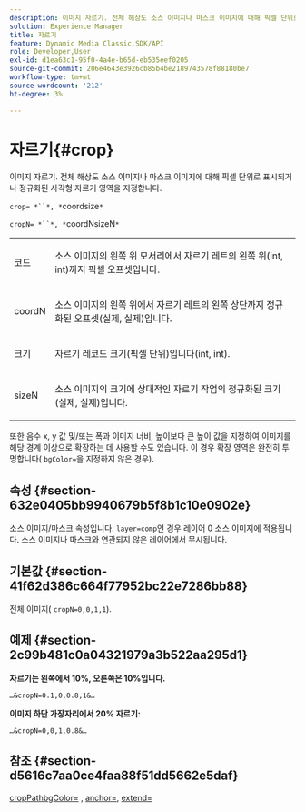 ```yaml
---
description: 이미지 자르기. 전체 해상도 소스 이미지나 마스크 이미지에 대해 픽셀 단위로 표시되거나 정규화된 사각형 자르기 영역을 지정합니다.
solution: Experience Manager
title: 자르기
feature: Dynamic Media Classic,SDK/API
role: Developer,User
exl-id: d1ea63c1-95f0-4a4e-b65d-eb535eef0205
source-git-commit: 206e4643e3926cb85b4be2189743578f88180be7
workflow-type: tm+mt
source-wordcount: '212'
ht-degree: 3%

---
```


# 자르기{#crop}

이미지 자르기. 전체 해상도 소스 이미지나 마스크 이미지에 대해 픽셀 단위로 표시되거나 정규화된 사각형 자르기 영역을 지정합니다.

`crop= *``*, *`coordsize`*`

`cropN= *``*, *`coordNsizeN`*`

<table id="simpletable_472A9AD67AA64419B0877B0535F8B14A"> 
 <tr class="strow"> 
  <td class="stentry"> <p><span class="codeph"> <span class="varname"> 코드</span></span> </p> </td> 
  <td class="stentry"> <p>소스 이미지의 왼쪽 위 모서리에서 자르기 레트의 왼쪽 위(int, int)까지 픽셀 오프셋입니다. </p></td> 
 </tr> 
 <tr class="strow"> 
  <td class="stentry"> <p><span class="codeph"> <span class="varname"> coordN</span></span> </p> </td> 
  <td class="stentry"> <p>소스 이미지의 왼쪽 위에서 자르기 레트의 왼쪽 상단까지 정규화된 오프셋(실제, 실제)입니다. </p></td> 
 </tr> 
 <tr class="strow"> 
  <td class="stentry"> <p><span class="codeph"> <span class="varname"> 크기</span></span> </p></td> 
  <td class="stentry"> <p>자르기 레코드 크기(픽셀 단위)입니다(int, int). </p></td> 
 </tr> 
 <tr class="strow"> 
  <td class="stentry"> <p><span class="codeph"> <span class="varname"> sizeN</span></span> </p></td> 
  <td class="stentry"> <p>소스 이미지의 크기에 상대적인 자르기 작업의 정규화된 크기(실제, 실제)입니다. </p></td> 
 </tr> 
</table>

또한 음수 x, y 값 및/또는 폭과 이미지 너비, 높이보다 큰 높이 값을 지정하여 이미지를 해당 경계 이상으로 확장하는 데 사용할 수도 있습니다. 이 경우 확장 영역은 완전히 투명합니다( `bgColor=`을 지정하지 않은 경우).

## 속성 {#section-632e0405bb9940679b5f8b1c10e0902e}

소스 이미지/마스크 속성입니다. `layer=comp`인 경우 레이어 0 소스 이미지에 적용됩니다. 소스 이미지나 마스크와 연관되지 않은 레이어에서 무시됩니다.

## 기본값 {#section-41f62d386c664f77952bc22e7286bb88}

전체 이미지( `cropN=0,0,1,1`).

## 예제 {#section-2c99b481c0a04321979a3b522aa295d1}

**자르기는 왼쪽에서 10%, 오른쪽은 10%입니다.**

`…&cropN=0.1,0,0.8,1&…`

**이미지 하단 가장자리에서 20% 자르기:**

`…&cropN=0,0,1,0.8&…`

## 참조 {#section-d5616c7aa0ce4faa88f51dd5662e5daf}

[](/help/aem-is-ir-api/is-api/http-ref/image-serving-api-ref/c-http-protocol-reference/c-command-reference/r-croppath.md) [cropPathbgColor=](../../../../../is-api/http-ref/image-serving-api-ref/c-http-protocol-reference/c-command-reference/r-bgcolor.md#reference-441371ba4ef54fe781887c5ae448f6ab) ,  [anchor=](../../../../../is-api/http-ref/image-serving-api-ref/c-http-protocol-reference/c-command-reference/r-anchor.md#reference-6661e548ab284b82828d8d94c8ddeb7c),  [extend=](../../../../../is-api/http-ref/image-serving-api-ref/c-http-protocol-reference/c-command-reference/r-extend.md#reference-7e9156beb285459d830e2d56782a74ac)
